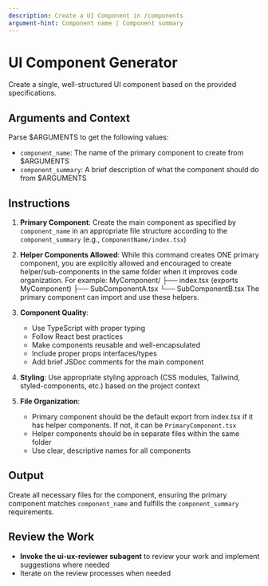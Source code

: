 ```yaml
---
description: Create a UI Component in /components
argument-hint: Component name | Component summary
---
```


# UI Component Generator

Create a single, well-structured UI component based on the provided specifications.

## Arguments and Context

Parse $ARGUMENTS to get the following values:

- `component_name`: The name of the primary component to create from $ARGUMENTS
- `component_summary`: A brief description of what the component should do from $ARGUMENTS

## Instructions

1. **Primary Component**: Create the main component as specified by `component_name` in an appropriate file structure according to the `component_summary` (e.g., `ComponentName/index.tsx`)

2. **Helper Components Allowed**: While this command creates ONE primary component, you are explicitly allowed and encouraged to create helper/sub-components in the same folder when it improves code organization. For example:
MyComponent/
├── index.tsx (exports MyComponent)
├── SubComponentA.tsx
└── SubComponentB.tsx
   The primary component can import and use these helpers.

3. **Component Quality**:
   - Use TypeScript with proper typing
   - Follow React best practices
   - Make components reusable and well-encapsulated
   - Include proper props interfaces/types
   - Add brief JSDoc comments for the main component

4. **Styling**: Use appropriate styling approach (CSS modules, Tailwind, styled-components, etc.) based on the project context

5. **File Organization**: 
   - Primary component should be the default export from index.tsx if it has helper components. If not, it can be `PrimaryComponent.tsx`
   - Helper components should be in separate files within the same folder
   - Use clear, descriptive names for all components

## Output
Create all necessary files for the component, ensuring the primary component matches `component_name` and fulfills the `component_summary` requirements.

## Review the Work
   - **Invoke the ui-ux-reviewer subagent** to review your work and implement suggestions where needed
   - Iterate on the review processes when needed